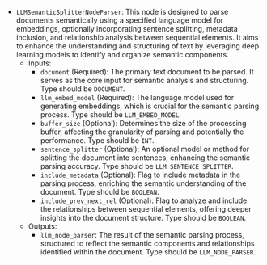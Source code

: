 - `LLMSemanticSplitterNodeParser`: This node is designed to parse documents semantically using a specified language model for embeddings, optionally incorporating sentence splitting, metadata inclusion, and relationship analysis between sequential elements. It aims to enhance the understanding and structuring of text by leveraging deep learning models to identify and organize semantic components.
    - Inputs:
        - `document` (Required): The primary text document to be parsed. It serves as the core input for semantic analysis and structuring. Type should be `DOCUMENT`.
        - `llm_embed_model` (Required): The language model used for generating embeddings, which is crucial for the semantic parsing process. Type should be `LLM_EMBED_MODEL`.
        - `buffer_size` (Optional): Determines the size of the processing buffer, affecting the granularity of parsing and potentially the performance. Type should be `INT`.
        - `sentence_splitter` (Optional): An optional model or method for splitting the document into sentences, enhancing the semantic parsing accuracy. Type should be `LLM_SENTENCE_SPLITTER`.
        - `include_metadata` (Optional): Flag to include metadata in the parsing process, enriching the semantic understanding of the document. Type should be `BOOLEAN`.
        - `include_prev_next_rel` (Optional): Flag to analyze and include the relationships between sequential elements, offering deeper insights into the document structure. Type should be `BOOLEAN`.
    - Outputs:
        - `llm_node_parser`: The result of the semantic parsing process, structured to reflect the semantic components and relationships identified within the document. Type should be `LLM_NODE_PARSER`.
